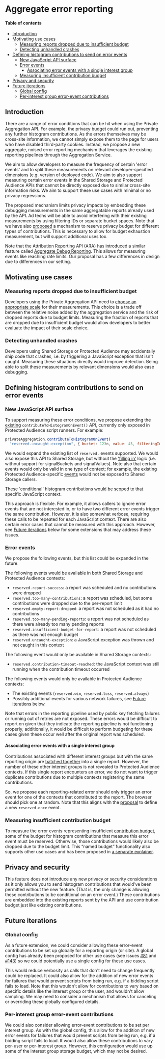 # Aggregate error reporting

#### Table of contents

- [Introduction](#introduction)
- [Motivating use cases](#motivating-use-cases)
  - [Measuring reports dropped due to insufficient budget](#measuring-reports-dropped-due-to-insufficient-budget)
  - [Detecting unhandled crashes](#detecting-unhandled-crashes)
- [Defining histogram contributions to send on error events](#defining-histogram-contributions-to-send-on-error-events)
  - [New JavaScript API surface](#new-javascript-api-surface)
  - [Error events](#error-events)
    - [Associating error events with a single interest group](#associating-error-events-with-a-single-interest-group)
  - [Measuring insufficient contribution budget](#measuring-insufficient-contribution-budget)
- [Privacy and security](#privacy-and-security)
- [Future iterations](#future-iterations)
  - [Global config](#global-config)
  - [Per-interest group error-event contributions](#per-interest-group-error-event-contributions)

## Introduction

There are a range of error conditions that can be hit when using the Private
Aggregation API. For example, the privacy budget could run out, preventing any
further histogram contributions. As the errors themselves may be cross-site
information, we cannot simply expose them to the page for users who have
disabled third-party cookies. Instead, we propose a new aggregate, noised error
reporting mechanism that leverages the existing reporting pipelines through the
Aggregation Service.

We aim to allow developers to measure the frequency of certain 'error events'
and to split these measurements on relevant developer-specified dimensions (e.g.
version of deployed code). We aim to also support measuring certain error events
in the Shared Storage and Protected Audience APIs that cannot be directly
exposed due to similar cross-site information risks. We aim to support these use
cases with minimal or no privacy regressions.

The proposed mechanism limits privacy impacts by embedding these debugging
measurements in the same aggregatable reports already used by the API. Ad techs
will be able to avoid interfering with their existing measurements by using
filtering IDs or separate bucket spaces. Note that we have also
[proposed](https://github.com/patcg-individual-drafts/private-aggregation-api/blob/main/named_budgets.md)
a mechanism to reserve privacy budget for different types of contributions. This
is necessary to allow for budget exhaustion measurement, but will support
additional uses too.

Note that the Attribution Reporting API (ARA) has introduced a similar feature
called [Aggregate Debug
Reporting](https://github.com/WICG/attribution-reporting-api/blob/main/aggregate_debug_reporting.md).
This allows for measuring events like reaching rate limits. Our proposal has a
few differences in design due to differences in our setting.

## Motivating use cases

### Measuring reports dropped due to insufficient budget

Developers using the Private Aggregation API need to [choose an appropriate
scale](https://github.com/patcg-individual-drafts/private-aggregation-api#scaling-values)
for their measurements. This choice is a trade off between the relative noise
added by the aggregation service and the risk of dropped reports due to budget
limits. Measuring the fraction of reports that are dropped due to insufficient
budget would allow developers to better evaluate the impact of their scale
choice.

### Detecting unhandled crashes

Developers using Shared Storage or Protected Audience may accidentally ship code
that crashes, i.e. by triggering a JavaScript exception that isn't caught.
Measuring these situations directly would improve detection. Being able to split
these measurements by relevant dimensions would also ease debugging.

## Defining histogram contributions to send on error events

### New JavaScript API surface

To support measuring these error conditions, we propose extending the
[existing](https://github.com/WICG/turtledove/blob/main/FLEDGE_extended_PA_reporting.md#reporting-api-informal-specification)
`contributeToHistogramOnEvent()` API, currently only exposed in Protected
Audience script runners. For example:

```js
privateAggregation.contributeToHistogramOnEvent(
  "reserved.uncaught-exception", { bucket: 123n, value: 45, filteringId: 6n });
```

We would expand the existing list of `reserved.` events supported. We would also
expose this API to Shared Storage, but without the ['filling
in'](https://github.com/WICG/turtledove/blob/main/FLEDGE_extended_PA_reporting.md#reporting-api-informal-specification)
logic (i.e. without support for signalBuckets and signalValues). Note also that
certain events would only be valid in one type of context; for example, the
existing Protected Audience-specific
[events](https://github.com/WICG/turtledove/blob/main/FLEDGE_extended_PA_reporting.md#triggering-reports)
would not be exposed to Shared Storage callers.

These 'conditional' histogram contributions would be scoped to that specific
JavaScript context.

This approach is flexible. For example, it allows callers to ignore error events
that are not interested in, or to have two different error events trigger the
same contribution. However, it is also somewhat verbose, requiring these calls
to be repeated for each JavaScript context. There are also certain error cases
that cannot be measured with this approach. However, see [Future
iterations](#future-iterations) below for some extensions that may
address these issues.

### Error events

We propose the following events, but this list could be expanded in the future.

The following events would be available in both Shared Storage and Protected
Audience contexts:

- `reserved.report-success`: a report was scheduled and no contributions were
  dropped
- `reserved.too-many-contributions`: a report was scheduled, but some
  contributions were dropped due to the per-report limit
- `reserved.empty-report-dropped`: a report was not scheduled as it had no
  contributions
- `reserved.too-many-pending-reports`: a report was not scheduled as there were
  already too many pending reports
- `reserved.insufficient-budget-for-report`: a report was not scheduled as there
  was not enough budget
- `reserved.uncaught-exception`: a JavaScript exception was thrown and not
  caught in this context

The following event would only be available in Shared Storage contexts:

- `reserved.contribution-timeout-reached`: the JavaScript context was still
  running when the contribution timeout occurred

The following events would only be available in Protected Audience contexts:

- The existing events (`reserved.win`, `reserved.loss`, `reserved.always`)
- Possibly additional events for various network failures, see [Future
  iterations](#future-iterations) below.

Note that errors in the reporting pipeline used by public key fetching failures
or running out of retries are not exposed. These errors would be difficult to
report on given that they indicate the reporting pipeline is not functioning
properly; additionally, it would be difficult to perform budgeting for these
cases given these occur well after the original report was scheduled.

#### Associating error events with a single interest group

Contributions associated with different interest groups but with the same
reporting origin are [batched
together](https://github.com/patcg-individual-drafts/private-aggregation-api#batching-scope)
into a single report. However, the number of these other interest groups is not
revealed to Protected Audience contexts. If this single report encounters an
error, we do not want to trigger duplicate contributions due to multiple
contexts registering the same contributions.

So, we propose each reporting-related error should only trigger an error event
for one of the contexts that contributed to the report. The browser should pick
one at random. Note that this aligns with the
[proposal](https://github.com/WICG/turtledove/issues/1170) to define a new
`reserved.once` event.

### Measuring insufficient contribution budget

To measure the error events representing insufficient [contribution
budget](https://github.com/patcg-individual-drafts/private-aggregation-api#contribution-bounding-and-budgeting),
some of the budget for histogram contributions that measure this error event
must be reserved. Otherwise, those contributions would likely also be dropped
due to the budget limit. This “named budget” functionality also supports other
use cases and has been proposed in [a separate
explainer](https://github.com/patcg-individual-drafts/private-aggregation-api/blob/main/named_budgets.md).

## Privacy and security

This feature does not introduce any new privacy or security considerations as it
only allows you to send histogram contributions that would've been permitted
without the new feature. (That is, the only change is allowing these
contributions to be conditional on an error event.) These contributions are
embedded into the existing reports sent by the API and use contribution budget
just like existing contributions.

## Future iterations

### Global config

As a future extension, we could consider allowing these error-event
contributions to be set up globally for a reporting origin (or site). A global
config has already been proposed for other use cases (see issues
[#81](https://github.com/patcg-individual-drafts/private-aggregation-api/issues/81#issuecomment-2091524214)
and
[#143](https://github.com/patcg-individual-drafts/private-aggregation-api/issues/143))
so we could potentially use a single config for these use cases.

This would reduce verbosity as calls that don't need to change frequently could
be replaced. It could also allow for the addition of new error events for
failures that would prevent scripts from being run, e.g. if a bidding script
fails to load. Note that this wouldn't allow for contributions to vary based on
specific details like the interest group or the user, and wouldn't allow
sampling. We may need to consider a mechanism that allows for canceling or
overriding these globally configured details.

### Per-interest group error-event contributions

We could also consider allowing error-event contributions to be set per interest
group. As with the global config, this allow for the addition of new error
events for failures that would prevent scripts from being run, e.g. if a bidding
script fails to load. It would also allow these contributions to vary per-user
or per-interest group. However, this configuration would use up some of the
interest group storage budget, which may not be desired.
